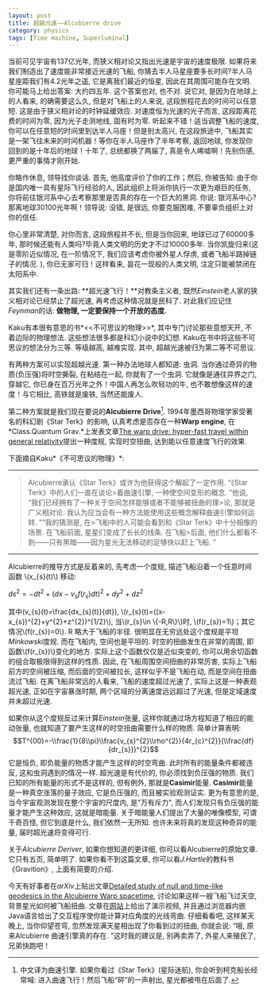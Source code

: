 ```yaml
---
layout: post
title: 超越光速——Alcubierre drive
category: physics
tags: [Time machine, Superluminal]
---
```

当前可见宇宙有137亿光年, 而狭义相对论又指出光速是宇宙的速度极限. 如果将来我们制造出了速度能非常接近光速的飞船, 你猜去半人马星座要多长时间?半人马星座距我们有4.2光年之遥, 它是离我们最近的恒星, 因此在其周围可能存在文明. 你可能马上给出答案: 大约四五年. 这个答案也对, 也不对. 说它对, 是因为在地球上的人看来, 的确需要这么久, 但是对飞船上的人来说, 这段旅程花去的时间可以任意短. 这是由于狭义相对论的时钟延缓效应. 对速度恒为光速的光子而言, 这段距离花费的时间为零, 因为光子走测地线, 固有时为零. 
听起来不错！适当调整飞船的速度, 你可以在任意短的时间里到达半人马座！但是别太高兴, 在这段旅途中, 飞船其实是一架飞往未来的时间机器！等你在半人马座作了半年考察, 返回地球, 你发现你回到的是十年后的地球！十年了, 总统都换了两届了, 真是令人唏嘘啊！先别伤感, 更严重的事情才刚开始. 

你略作休息, 领导找你谈话. 首先, 他高度评价了你的工作；然后, 你被告知: 由于你是国内唯一具有星际飞行经验的人, 因此组织上将派你执行一次更为艰巨的任务, 你将前往银河系中心去考察那里是否真的存在一个巨大的黑洞. 你说: 银河系中心?那离地球30100光年啊！领导说: 没错, 是很远, 你要克服困难, 不要辜负组织上对你的信任. 

你心里非常清楚, 对你而言, 这段旅程并不长, 但是当你回来, 地球已过了60000多年, 那时候还能有人类吗?毕竟人类文明的历史才不过10000多年. 当你凯旋归来(这是零阶近似情况, 在一阶情况下, 我们应该考虑你被外星人俘虏, 或者飞船半路掉链子的情况. ), 你已无家可归！这样看来, 昙花一现般的人类文明, 注定只能被禁闭在太阳系中. 

其实我们还有一条出路: **超光速飞行！**对教条主义者, 既然*Einstein*老人家的狭义相对论已经禁止了超光速, 再考虑这种情况就是民科了. 对此我们应记住*Feynman*的话: **做物理, 一定要保持一个开放的态度.**

Kaku有本很有意思的书*<<不可思议的物理>>*, 其中专门讨论那些意想天开, 不着边际的物理想法. 这些想法很多都是科幻小说中的幻想. Kaku在书中将这些不可思议的想法分为三等. 等级越高, 越难实现. 其中, 超越光速被归为第二等不可思议. 

有两种方案可以实现超越光速. 第一种办法地球人都知道: 虫洞. 当你通过奇异的物质(负压强)将时空撕裂, 在粘结在一起, 你就有了一个虫洞. 它就像是通往异界之门, 穿越它, 你已身在百万光年之外！中国人再怎么吹轻功的牛, 也不敢想像这样的速度！与它相比, 高铁就是废铁, 当然还能废人. 

第二种方案就是我们现在要说的**Alcubierre Drive**[^1]. 1994年墨西哥物理学家受著名的科幻剧《Star Terk》的影响, 认真考虑是否存在一种**Warp engine**, 在*Class.Quantum Grav.*上发表文章[The warp drive: hyper-fast travel within general relativity](http://iopscience.iop.org/0264-9381/11/5/001/)提出一种度规, 实现时空扭曲, 达到能以任意速度飞行的效果. 

下面摘自Kaku*《不可思议的物理》*: 

---
>Alcubierre承认《Star Terk》或许为他获得这个解起了一定作用. “《Star Terk》中的人们一直在谈论>着曲速引擎, 一种使空间变形的概念. ”他说, “我们已经拥有了一种关于空间怎样能够或者不能够被扭曲的理>论, 那就是广义相对论. 我认为应当会有一种方法能使用这些概念解释曲速引擎如何运转. ”“我的猜测是, 在>飞船中的人可能会看到和《Star Terk》中十分相像的场景. 在飞船前面, 星星们变成了长长的线条. 在飞船>后面, 他们什么都看不到——只有黑暗——因为星光无法移动的足够快以赶上飞船. ”

---

Alcubierre的推导方式是反着来的, 先考虑一个度规, 描述飞船沿着一个任意时间函数
\\(x_{s}(t)\\) 移动: 

$ds^{2}=-dt^{2}+(dx-v_{s}f(r_{s})dt)^{2}+dy^{2}+dz^{2}$

其中\(v_{s}(t)=\frac{dx_{s}(t)}{dt}\), \\(r_{s}(t)=((x-x_{s})^{2}+y^{2}+z^{2})^{1/2}\\), 当\\(r_{s}\\in \\{-R,R\\}\\)时, \\(f(r_{s})=1\\)；其它情况\\(f(r_{s})=0\\). R 略大于飞船的半径. 很明显在无穷远处这个度规是平坦*Minkowski*度规. 而在飞船内, 空间也是平坦的. 时空的扭曲发生在非常的周围, 即函数\\(f(r_{s})\\)变化的地方. 实际上这个函数仅仅是近似突变的, 你可以用余切函数的组合取极限得到这样的性质. 因此, 在飞船周围空间扭曲的非常厉害, 实际上飞船前方的空间被压缩, 而后面的空间被拉长, 这样似乎不是飞船在动, 而是空间在扭曲流过飞船. 在离飞船非常远的人看来, 飞船的速度超过光速了, 实际上这是一种表观超光速, 正如在宇宙暴涨时期, 两个区域的分离速度远远超过了光速, 但是定域速度并未超过光速. 

如果你从这个度规反过来计算*Einstein*张量, 这样你就通过场方程知道了相应的能动张量, 也就知道了要产生这样的时空扭曲需要什么样的物质. 简单计算表明: $$T^{00}=-\\frac{1}{8\\pi}\\frac{v_{s}^{2}\\rho^{2}}{4r_{c}^{2}}(\\frac{df}{dr_{s}})^{2}$$ 它是恒负, 即负能量的物质才能产生这样的时空弯曲. 此时所有的能量条件都被违反, 这和虫洞遇到的情况一样. 超光速是有代价的, 你必须找到负压强的物质. 我们已知的所有能量的形式不是这样的, 但有例外, 那就是**Casimir**能量. **Casimir**能量是一种真空涨落的量子效应, 它是负压强的, 而且被实验观测证实. 更为有意思的是, 当今宇宙观测发现在整个宇宙的尺度内, 是"万有斥力", 而人们发现只有负压强的能量才能产生这种效应, 这就是暗能量. 关于暗能量人们提出了大量的唯像模型, 可谓千奇百怪, 但它到底是什么, 我们依然一无所知. 也许未来将真的发现这种奇异的能量, 届时超光速将变得可行. 

关于*Alcubierre Deriver*, 如果你想知道的更详细, 你可以看Alcubierre的原始文章. 它只有五页, 简单明了. 如果你看不到这篇文章, 你可以看*J.Hartle*的教科书《Gravition》, 上面有简要的介绍. 

今天有好事者在*arXiv*上贴出文章[Detailed study of null and time-like geodesics in the Alcubierre Warp spacetime](http://arxiv.org/abs/1107.5650), 讨论如果这样一艘飞船飞过天空, 背景星光如何被飞船扭曲. 文章在[网站](http://www.vis.uni-stuttgart.de/~muelleta/Warp/)上给出了演示视频, 并且通过浏览器内嵌Java语言给出了交互程序使你能计算对应角度的光线弯曲. 仔细看看吧, 这样某天晚上, 当你仰望苍穹, 忽然发现满天星相出现了你看到过的扭曲, 你就会说: “哦, 原来Alcubierre 曲速引擎真的存在. ”这时我的建议是, 别再卖弄了, 外星人来殖民了, 兄弟快跑吧！

[^1]: 中文译为曲速引擎. 如果你看过《Star Terk》(星际迷航), 你会听到柯克船长经常喊: 进入曲速飞行！然后飞船“砰”的一声射出, 星光都被甩在后面了. 
